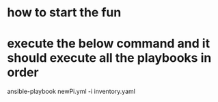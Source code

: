 # how to start the fun
# execute the below command and it should execute all the playbooks in order
ansible-playbook newPi.yml -i inventory.yaml
